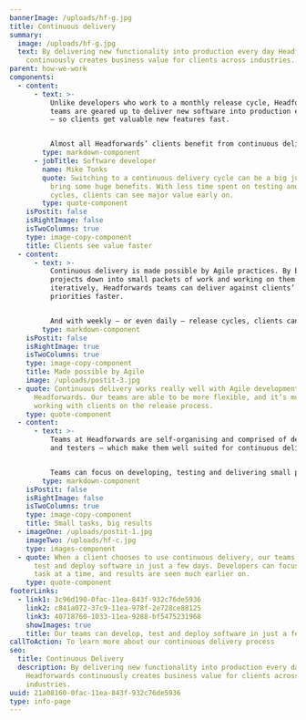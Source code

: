 ```yaml
---
bannerImage: /uploads/hf-g.jpg
title: Continuous delivery
summary:
  image: /uploads/hf-g.jpg
  text: By delivering new functionality into production every day Headforwards
    continuously creates business value for clients across industries.
parent: how-we-work
components:
  - content:
      - text: >-
          Unlike developers who work to a monthly release cycle, Headforwards
          teams are geared up to deliver new software into production every day
          – so clients get valuable new features fast.


          Almost all Headforwards’ clients benefit from continuous delivery. From retail organisations to financial services providers, continuous delivery gives clients a commercial advantage, as it means they can offer new services and functionality faster than their competitors.
        type: markdown-component
      - jobTitle: Software developer
        name: Mike Tonks
        quote: Switching to a continuous delivery cycle can be a big jump, but it can
          bring some huge benefits. With less time spent on testing and release
          cycles, clients can see major value early on.
        type: quote-component
    isPostit: false
    isRightImage: false
    isTwoColumns: true
    type: image-copy-component
    title: Clients see value faster
  - content:
      - text: >-
          Continuous delivery is made possible by Agile practices. By breaking
          projects down into small packets of work and working on them
          iteratively, Headforwards teams can deliver against clients’
          priorities faster.


          And with weekly – or even daily – release cycles, clients can easily add or change requirements and barriers, such as approval stage gates, are removed from the process completely.
        type: markdown-component
    isPostit: false
    isRightImage: true
    isTwoColumns: true
    type: image-copy-component
    title: Made possible by Agile
    image: /uploads/postit-3.jpg
  - quote: Continuous delivery works really well with Agile development at
      Headforwards. Our teams are able to be more flexible, and it’s much easier
      working with clients on the release process.
    type: quote-component
  - content:
      - text: >-
          Teams at Headforwards are self-organising and comprised of developers
          and testers – which make them well suited for continuous delivery.


          Teams can focus on developing, testing and delivering small pieces of functionality each day, so the client gets fully-tested, quality software that meets key priorities – without having to wait for the next monthly release.
        type: markdown-component
    isPostit: false
    isRightImage: false
    isTwoColumns: true
    type: image-copy-component
    title: Small tasks, big results
  - imageOne: /uploads/postit-1.jpg
    imageTwo: /uploads/hf-c.jpg
    type: images-component
  - quote: When a client chooses to use continuous delivery, our teams can develop,
      test and deploy software in just a few days. Developers can focus on one
      task at a time, and results are seen much earlier on.
    type: quote-component
footerLinks:
  - link1: 3c96d190-0fac-11ea-843f-932c76de5936
    link2: c841a072-37c9-11ea-978f-2e728ce88125
    link3: 40718760-1033-11ea-9288-bf5475231968
    showImages: true
    title: Our teams can develop, test and deploy software in just a few days
callToAction: To learn more about our continuous delivery process
seo:
  title: Continuous Delivery
  description: By delivering new functionality into production every day,
    Headforwards continuously creates business value for clients across
    industries.
uuid: 21a08160-0fac-11ea-843f-932c76de5936
type: info-page
---
```

